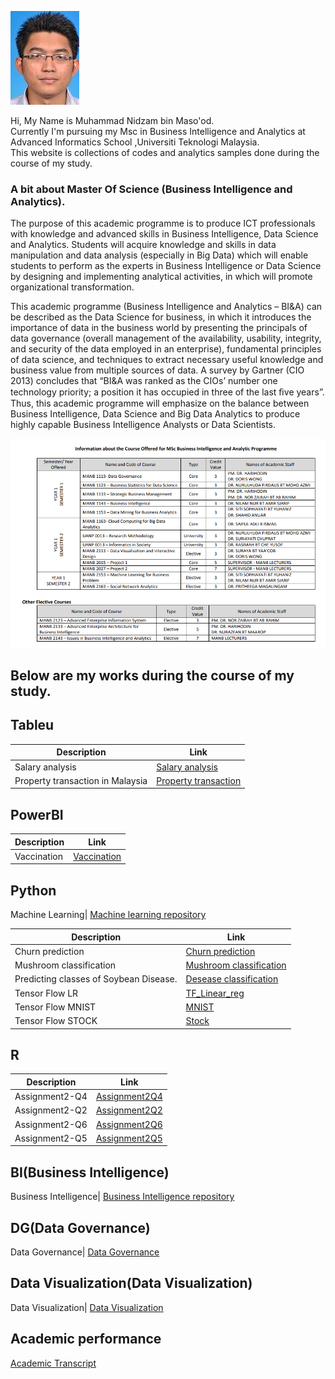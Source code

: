 ![Image of Yaktocat](https://github.com/Nidzam81/Data-analytics/blob/master/nidzam.jpg)
   
Hi, My Name is Muhammad Nidzam bin Maso'od.  
Currently I'm pursuing my Msc in Business Intelligence and Analytics at Advanced Informatics School ,Universiti Teknologi Malaysia.  
This website is collections of codes and analytics samples done during the course of my study.  

### A bit about Master Of Science (Business Intelligence and Analytics).
The purpose of this academic programme is to produce ICT professionals with knowledge and advanced skills in Business Intelligence, Data Science and Analytics. Students will acquire knowledge and skills in data manipulation and data analysis (especially in Big Data) which will enable students to perform as the experts in Business Intelligence or Data Science by designing and implementing analytical activities, in which will promote organizational transformation.  

This academic programme (Business Intelligence and Analytics – BI&A) can be described as the Data Science for business, in which it introduces the importance of data in the business world by presenting the principals of data governance (overall management of the availability, usability, integrity, and security of the data employed in an enterprise), fundamental principles of data science, and techniques to extract necessary useful knowledge and business value from multiple sources of data. A survey by Gartner (CIO 2013) concludes that “BI&A was ranked as the CIOs’ number one technology priority; a position it has occupied in three of the last ﬁve years”. Thus, this academic programme will emphasize on the balance between Business Intelligence, Data Science and Big Data Analytics to produce highly capable Business Intelligence Analysts or Data Scientists.  
  
  
<p align="center"> 
<img src="https://github.com/Nidzam81/Data-analytics/blob/master/Program%20structure.PNG">
</p>  

## Below are my works during the course of my study.  
  
## Tableu  
  
  
Description | Link
------------ | -------------
Salary analysis| [Salary analysis](https://public.tableau.com/profile/muhammad.nidzam#!/vizhome/Salaryanalysis_1/Story1)  
Property transaction in Malaysia| [Property transaction](https://public.tableau.com/profile/muhammad.nidzam#!/vizhome/Project2_49/Story1)  
  
## PowerBI
Description | Link
------------ | -------------
Vaccination| [Vaccination](https://app.powerbi.com/view?r=eyJrIjoiNTdlZjAwYmMtNzYyMS00NGUwLWJiY2MtMTZjMzczNTVmZThiIiwidCI6IjEwNWIyMDYxLWI2NjktNGIzMS05MmFjLTI0ZDMwNGQxOTVkYyIsImMiOjZ9)

## Python

Machine Learning| [Machine learning repository](https://github.com/Nidzam81/Machine-learning)

Description | Link
------------ | -------------
Churn prediction| [Churn prediction](https://github.com/Nidzam81/Machine-learning/blob/master/Final%20project.ipynb)
Mushroom classification| [Mushroom classification](https://github.com/Nidzam81/Machine-learning/blob/master/Mushroom%20classification-Final.ipynb)
Predicting classes of Soybean Disease.| [Desease classification](https://github.com/Nidzam81/Machine-learning/blob/master/Predicting%20classes%20of%20Soybean%20Disease.ipynb)
Tensor Flow LR | [TF_Linear_reg](https://github.com/Nidzam81/Machine-learning/blob/master/Tensor%20Flow/TF_Linear_reg.ipynb)
Tensor Flow MNIST | [MNIST](https://github.com/Nidzam81/Machine-learning/blob/master/Tensor%20Flow/TF_knn.ipynb)
Tensor Flow STOCK | [Stock](https://github.com/Nidzam81/Machine-learning/blob/master/Tensor%20Flow/TF_stock_1m.ipynb)

## R

Description | Link
------------ | -------------
Assignment2-Q4 | [Assignment2Q4](https://rpubs.com/ijam1301/Assignment_2_Regression_Q4)
Assignment2-Q2 | [Assignment2Q2](https://rpubs.com/ijam1301/Assignment2_Regression_Q2)
Assignment2-Q6 | [Assignment2Q6](https://rpubs.com/ijam1301/Assignment_2_Q6)
Assignment2-Q5 | [Assignment2Q5](https://rpubs.com/ijam1301/Assignment_2_Q5)

## BI(Business Intelligence)

Business Intelligence| [Business Intelligence repository](https://github.com/Nidzam81/Data-analytics/tree/master/BI)

## DG(Data Governance)

Data Governance| [Data Governance](https://github.com/Nidzam81/Data-analytics/tree/master/Data%20Governance)

## Data Visualization(Data Visualization)

Data Visualization| [Data Visualization](https://github.com/Nidzam81/Data-analytics/tree/master/Data%20visualization)

## Academic performance

[Academic Transcript](https://github.com/Nidzam81/Data-analytics/blob/master/transcript2.png)
